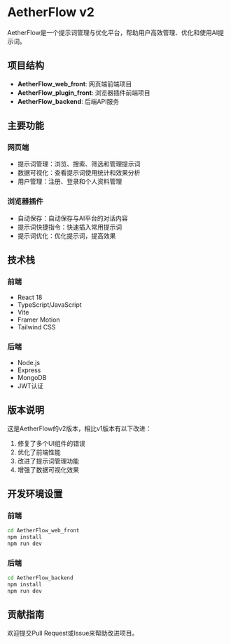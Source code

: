 # AetherFlow v2

AetherFlow是一个提示词管理与优化平台，帮助用户高效管理、优化和使用AI提示词。

## 项目结构

- **AetherFlow_web_front**: 网页端前端项目
- **AetherFlow_plugin_front**: 浏览器插件前端项目
- **AetherFlow_backend**: 后端API服务

## 主要功能

### 网页端
- 提示词管理：浏览、搜索、筛选和管理提示词
- 数据可视化：查看提示词使用统计和效果分析
- 用户管理：注册、登录和个人资料管理

### 浏览器插件
- 自动保存：自动保存与AI平台的对话内容
- 提示词快捷指令：快速插入常用提示词
- 提示词优化：优化提示词，提高效果

## 技术栈

### 前端
- React 18
- TypeScript/JavaScript
- Vite
- Framer Motion
- Tailwind CSS

### 后端
- Node.js
- Express
- MongoDB
- JWT认证

## 版本说明

这是AetherFlow的v2版本，相比v1版本有以下改进：

1. 修复了多个UI组件的错误
2. 优化了前端性能
3. 改进了提示词管理功能
4. 增强了数据可视化效果

## 开发环境设置

### 前端
```bash
cd AetherFlow_web_front
npm install
npm run dev
```

### 后端
```bash
cd AetherFlow_backend
npm install
npm run dev
```

## 贡献指南

欢迎提交Pull Request或Issue来帮助改进项目。 